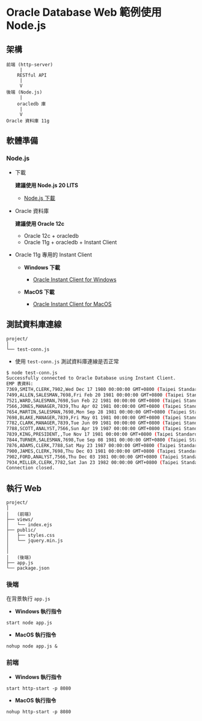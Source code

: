 # Oracle Database Web 範例使用 Node.js

## 架構
```
前端 (http-server)
     |
    RESTful API
     |
     V
後端 (Node.js)
     |
    oracledb 庫
     |
     V
Oracle 資料庫 11g
```

## 軟體準備

### Node.js

* 下載

  **建議使用 Node.js 20 LITS**
  + [Node.js 下載](https://nodejs.org/en/download/package-manager/current)

* Oracle 資料庫

  **建議使用 Oracle 12c**
  + Oracle 12c + oracledb
  + Oracle 11g + oracledb + Instant Client

* Oracle 11g 專用的 Instant Client

  + **Windows 下載**
    - [Oracle Instant Client for Windows](https://www.oracle.com/tw/database/technologies/instant-client/winx64-64-downloads.html)

  + **MacOS 下載**
    - [Oracle Instant Client for MacOS](https://www.oracle.com/database/technologies/instant-client/macos-arm64-downloads.html)

## 測試資料庫連線

```
project/
│
└── test-conn.js
```

* 使用 `test-conn.js` 測試資料庫連線是否正常
```bash
$ node test-conn.js
Successfully connected to Oracle Database using Instant Client.
EMP 表資料: 
7369,SMITH,CLERK,7902,Wed Dec 17 1980 00:00:00 GMT+0800 (Taipei Standard Time),800,,20
7499,ALLEN,SALESMAN,7698,Fri Feb 20 1981 00:00:00 GMT+0800 (Taipei Standard Time),1600,300,30
7521,WARD,SALESMAN,7698,Sun Feb 22 1981 00:00:00 GMT+0800 (Taipei Standard Time),1250,500,30
7566,JONES,MANAGER,7839,Thu Apr 02 1981 00:00:00 GMT+0800 (Taipei Standard Time),2975,,20
7654,MARTIN,SALESMAN,7698,Mon Sep 28 1981 00:00:00 GMT+0800 (Taipei Standard Time),1250,1400,30
7698,BLAKE,MANAGER,7839,Fri May 01 1981 00:00:00 GMT+0800 (Taipei Standard Time),2850,,30
7782,CLARK,MANAGER,7839,Tue Jun 09 1981 00:00:00 GMT+0800 (Taipei Standard Time),2450,,10
7788,SCOTT,ANALYST,7566,Sun Apr 19 1987 00:00:00 GMT+0800 (Taipei Standard Time),3000,,20
7839,KING,PRESIDENT,,Tue Nov 17 1981 00:00:00 GMT+0800 (Taipei Standard Time),5000,,10
7844,TURNER,SALESMAN,7698,Tue Sep 08 1981 00:00:00 GMT+0800 (Taipei Standard Time),1500,0,30
7876,ADAMS,CLERK,7788,Sat May 23 1987 00:00:00 GMT+0800 (Taipei Standard Time),1100,,20
7900,JAMES,CLERK,7698,Thu Dec 03 1981 00:00:00 GMT+0800 (Taipei Standard Time),950,,30
7902,FORD,ANALYST,7566,Thu Dec 03 1981 00:00:00 GMT+0800 (Taipei Standard Time),3000,,20
7934,MILLER,CLERK,7782,Sat Jan 23 1982 00:00:00 GMT+0800 (Taipei Standard Time),1300,,10
Connection closed.
```

## 執行 Web

```
project/
│
│   (前端)
├── views/
│   └── index.ejs
├── public/
│   ├── styles.css
│   └── jquery.min.js
│
│
│   (後端)
├── app.js
└── package.json
```

### 後端
在背景執行 `app.js`
+ **Windows 執行指令**
``` 
start node app.js
```

+ **MacOS 執行指令**
``` 
nohup node app.js &
```

### 前端
+ **Windows 執行指令**
``` 
start http-start -p 8080
```

+ **MacOS 執行指令**
``` 
nohup http-start -p 8080
```
